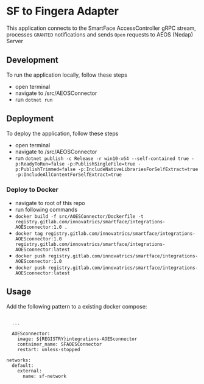 # SF to Fingera Adapter
This application connects to the SmartFace AccessController gRPC stream, processes `GRANTED` notifications and sends `Open` requests to AEOS (Nedap) Server

## Development
To run the application locally, follow these steps
 - open terminal
 - navigate to /src/AEOSConnector
 - run `dotnet run`

 ## Deployment
 To deploy the application, follow these steps
 - open terminal
 - navigate to /src/AEOSConnector
 - run `dotnet publish -c Release -r win10-x64 --self-contained true -p:ReadyToRun=false -p:PublishSingleFile=true -p:PublishTrimmed=false -p:IncludeNativeLibrariesForSelfExtract=true -p:IncludeAllContentForSelfExtract=true`

### Deploy to Docker
- navigate to root of this repo
- run following commands
 - `docker build -f src/AOESConnector/Dockerfile -t registry.gitlab.com/innovatrics/smartface/integrations-AOESconnector:1.0 .`
 - `docker tag registry.gitlab.com/innovatrics/smartface/integrations-AOESconnector:1.0 registry.gitlab.com/innovatrics/smartface/integrations-AOESconnector:latest`
 - `docker push registry.gitlab.com/innovatrics/smartface/integrations-AOESconnector:1.0`
 - `docker push registry.gitlab.com/innovatrics/smartface/integrations-AOESconnector:latest`

## Usage
Add the following pattern to a existing docker compose:

```
      
  ...

  AOESconnector:
    image: ${REGISTRY}integrations-AOESconnector
    container_name: SFAOESConnector
    restart: unless-stopped

networks:
  default:
    external:
      name: sf-network

```